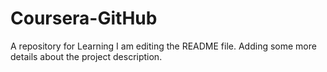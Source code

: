 # Coursera-GitHub
A repository for Learning
I am editing the README file. Adding some more details about the project description.

